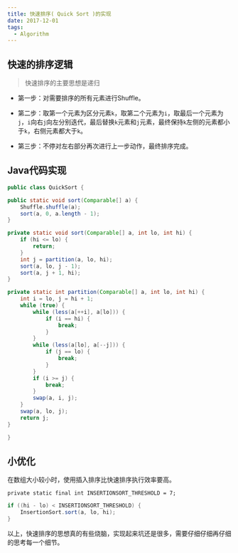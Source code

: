 ```yaml
---
title: 快速排序( Quick Sort )的实现
date: 2017-12-01
tags:
  - Algorithm
---
```



## 快速的排序逻辑

> 快速排序的主要思想是递归

- 第一步：对需要排序的所有元素进行Shuffle。

- 第二步：取第一个元素为区分元素`k`，取第二个元素为`i`，取最后一个元素为`j`，`i`向右`j`向左分别迭代，最后替换`k`元素和`j`元素，最终保持`k`左侧的元素都小于`k`，右侧元素都大于`k`。

- 第三步：不停对左右部分再次进行上一步动作，最终排序完成。

## Java代码实现

```Java
public class QuickSort {

public static void sort(Comparable[] a) {
    Shuffle.shuffle(a);
    sort(a, 0, a.length - 1);
}

private static void sort(Comparable[] a, int lo, int hi) {
    if (hi <= lo) {
        return;
    }
    int j = partition(a, lo, hi);
    sort(a, lo, j - 1);
    sort(a, j + 1, hi);
}

private static int partition(Comparable[] a, int lo, int hi) {
    int i = lo, j = hi + 1;
    while (true) {
        while (less(a[++i], a[lo])) {
            if (i == hi) {
                break;
            }
        }
        while (less(a[lo], a[--j])) {
            if (j == lo) {
                break;
            }
        }
        if (i >= j) {
            break;
        }
        swap(a, i, j);
    }
    swap(a, lo, j);
    return j;
}

}
```

## 小优化

在数组大小较小时，使用插入排序比快速排序执行效率要高。

```
private static final int INSERTIONSORT_THRESHOLD = 7;
```

```Java
if ((hi - lo) < INSERTIONSORT_THRESHOLD) {
	InsertionSort.sort(a, lo, hi);
}
```

以上，快速排序的思想真的有些烧脑，实现起来坑还是很多，需要仔细仔细再仔细的思考每一个细节。

